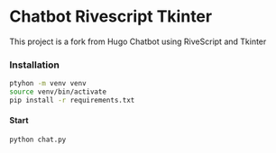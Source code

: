 # Chatbot Rivescript Tkinter

This project is a fork from Hugo Chatbot using RiveScript and Tkinter


### Installation 

```bash
ptyhon -m venv venv
source venv/bin/activate
pip install -r requirements.txt
```

#### Start

```bash
python chat.py
```
